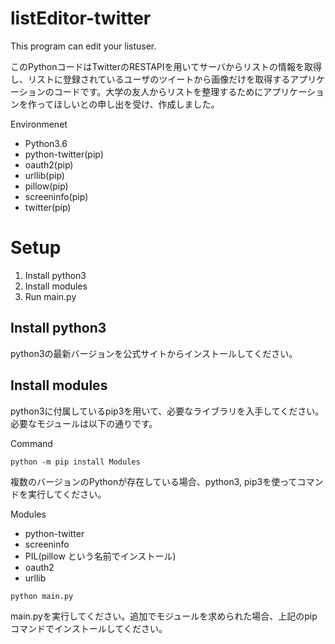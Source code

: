 # listEditor-twitter
This program can edit your listuser.

このPythonコードはTwitterのRESTAPIを用いてサーバからリストの情報を取得し、リストに登録されているユーザのツイートから画像だけを取得するアプリケーションのコードです。大学の友人からリストを整理するためにアプリケーションを作ってほしいとの申し出を受け、作成しました。

Environmenet
- Python3.6
- python-twitter(pip)
- oauth2(pip)
- urllib(pip)
- pillow(pip)
- screeninfo(pip)
- twitter(pip)

# Setup
1. Install python3
2. Install modules
3. Run main.py

## Install python3
python3の最新バージョンを公式サイトからインストールしてください。

## Install modules
python3に付属しているpip3を用いて、必要なライブラリを入手してください。
必要なモジュールは以下の通りです。

Command
```
python -m pip install Modules
```
複数のバージョンのPythonが存在している場合、python3, pip3を使ってコマンドを実行してください。

Modules
- python-twitter
- screeninfo
- PIL(pillow という名前でインストール)
- oauth2
- urllib

```
python main.py
```
main.pyを実行してください。追加でモジュールを求められた場合、上記のpipコマンドでインストールしてください。
